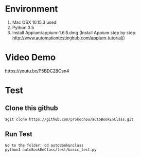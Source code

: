 Environment
===========	
  1. Mac OSX 10.15.3 used
  2. Python 3.5
  3. Install Appium/appium-1.6.5.dmg (Install Appium step by step: http://www.automationtestinghub.com/appium-tutorial/) 
	
Video Demo
===========
https://youtu.be/P5BDC2BOsn4
  
Test
====
Clone this github
-----------------
	$git clone https://github.com/prokochou/autoBookEnClass.git

Run Test
-------------
  	Go to the folder: cd autoBookEnClass
  	python3 autoBookEnClass/test/basic_test.py
